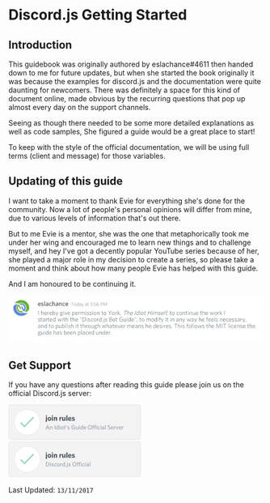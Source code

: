# Discord.js Getting Started

## Introduction

This guidebook was originally authored by eslachance#4611 then handed down to me for future updates, but when she started the book originally it was because the examples for discord.js and the documentation were quite daunting for newcomers. There was definitely a space for this kind of document online, made obvious by the recurring questions that pop up almost every day on the support channels.

Seeing as though there needed to be some more detailed explanations as well as code samples, She figured a guide would be a great place to start!

To keep with the style of the official documentation, we will be using full terms (client and message) for those variables.

## Updating of this guide

I want to take a moment to thank Evie for everything she's done for the community. Now a lot of people's personal opinions will differ from mine, due to various levels of information that's out there.

But to me Evie is a mentor, she was the one that metaphorically took me under her wing and encouraged me to learn new things and to challenge myself, and hey I've got a decently popular YouTube series because of her, she played a major role in my decision to create a series, so please take a moment and think about how many people Evie has helped with this guide.

And I am honoured to be continuing it.

![Guide transfer](assets/permission.png)

## Get Support

If you have any questions after reading this guide please join us on the official Discord.js server:

[![Join the Official Idiot's Guide Server](/assets/idiotsguidejoin.png)](https://discord.gg/gkZCQtH)[![Join the Official Discord.js Server](/assets/discordofficialjoin.png)](https://discord.gg/bRCvFy9)

Last Updated: `13/11/2017`